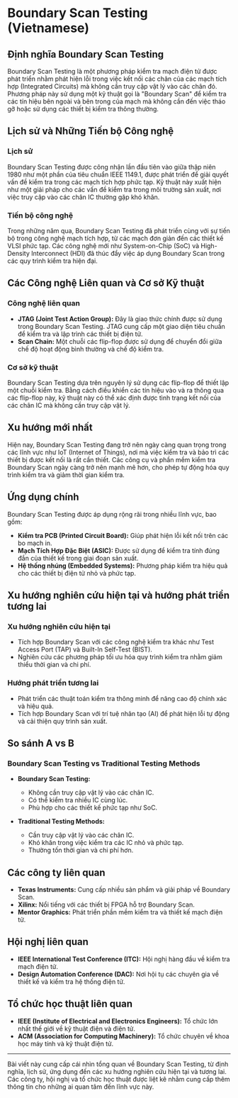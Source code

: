 # Boundary Scan Testing (Vietnamese)

## Định nghĩa Boundary Scan Testing

Boundary Scan Testing là một phương pháp kiểm tra mạch điện tử được phát triển nhằm phát hiện lỗi trong việc kết nối các chân của các mạch tích hợp (Integrated Circuits) mà không cần truy cập vật lý vào các chân đó. Phương pháp này sử dụng một kỹ thuật gọi là "Boundary Scan" để kiểm tra các tín hiệu bên ngoài và bên trong của mạch mà không cần đến việc tháo gỡ hoặc sử dụng các thiết bị kiểm tra thông thường.

## Lịch sử và Những Tiến bộ Công nghệ

### Lịch sử

Boundary Scan Testing được công nhận lần đầu tiên vào giữa thập niên 1980 như một phần của tiêu chuẩn IEEE 1149.1, được phát triển để giải quyết vấn đề kiểm tra trong các mạch tích hợp phức tạp. Kỹ thuật này xuất hiện như một giải pháp cho các vấn đề kiểm tra trong môi trường sản xuất, nơi việc truy cập vào các chân IC thường gặp khó khăn.

### Tiến bộ công nghệ

Trong những năm qua, Boundary Scan Testing đã phát triển cùng với sự tiến bộ trong công nghệ mạch tích hợp, từ các mạch đơn giản đến các thiết kế VLSI phức tạp. Các công nghệ mới như System-on-Chip (SoC) và High-Density Interconnect (HDI) đã thúc đẩy việc áp dụng Boundary Scan trong các quy trình kiểm tra hiện đại.

## Các Công nghệ Liên quan và Cơ sở Kỹ thuật

### Công nghệ liên quan

- **JTAG (Joint Test Action Group):** Đây là giao thức chính được sử dụng trong Boundary Scan Testing. JTAG cung cấp một giao diện tiêu chuẩn để kiểm tra và lập trình các thiết bị điện tử.
- **Scan Chain:** Một chuỗi các flip-flop được sử dụng để chuyển đổi giữa chế độ hoạt động bình thường và chế độ kiểm tra. 

### Cơ sở kỹ thuật

Boundary Scan Testing dựa trên nguyên lý sử dụng các flip-flop để thiết lập một chuỗi kiểm tra. Bằng cách điều khiển các tín hiệu vào và ra thông qua các flip-flop này, kỹ thuật này có thể xác định được tình trạng kết nối của các chân IC mà không cần truy cập vật lý.

## Xu hướng mới nhất

Hiện nay, Boundary Scan Testing đang trở nên ngày càng quan trọng trong các lĩnh vực như IoT (Internet of Things), nơi mà việc kiểm tra và bảo trì các thiết bị được kết nối là rất cần thiết. Các công cụ và phần mềm kiểm tra Boundary Scan ngày càng trở nên mạnh mẽ hơn, cho phép tự động hóa quy trình kiểm tra và giảm thời gian kiểm tra.

## Ứng dụng chính

Boundary Scan Testing được áp dụng rộng rãi trong nhiều lĩnh vực, bao gồm:

- **Kiểm tra PCB (Printed Circuit Board):** Giúp phát hiện lỗi kết nối trên các bo mạch in.
- **Mạch Tích Hợp Đặc Biệt (ASIC):** Được sử dụng để kiểm tra tính đúng đắn của thiết kế trong giai đoạn sản xuất.
- **Hệ thống nhúng (Embedded Systems):** Phương pháp kiểm tra hiệu quả cho các thiết bị điện tử nhỏ và phức tạp.

## Xu hướng nghiên cứu hiện tại và hướng phát triển tương lai

### Xu hướng nghiên cứu hiện tại

- Tích hợp Boundary Scan với các công nghệ kiểm tra khác như Test Access Port (TAP) và Built-In Self-Test (BIST).
- Nghiên cứu các phương pháp tối ưu hóa quy trình kiểm tra nhằm giảm thiểu thời gian và chi phí.

### Hướng phát triển tương lai

- Phát triển các thuật toán kiểm tra thông minh để nâng cao độ chính xác và hiệu quả.
- Tích hợp Boundary Scan với trí tuệ nhân tạo (AI) để phát hiện lỗi tự động và cải thiện quy trình sản xuất.

## So sánh A vs B

### Boundary Scan Testing vs Traditional Testing Methods

- **Boundary Scan Testing:** 
  - Không cần truy cập vật lý vào các chân IC.
  - Có thể kiểm tra nhiều IC cùng lúc.
  - Phù hợp cho các thiết kế phức tạp như SoC.
  
- **Traditional Testing Methods:** 
  - Cần truy cập vật lý vào các chân IC.
  - Khó khăn trong việc kiểm tra các IC nhỏ và phức tạp.
  - Thường tốn thời gian và chi phí hơn.

## Các công ty liên quan

- **Texas Instruments:** Cung cấp nhiều sản phẩm và giải pháp về Boundary Scan.
- **Xilinx:** Nổi tiếng với các thiết bị FPGA hỗ trợ Boundary Scan.
- **Mentor Graphics:** Phát triển phần mềm kiểm tra và thiết kế mạch điện tử.

## Hội nghị liên quan

- **IEEE International Test Conference (ITC):** Hội nghị hàng đầu về kiểm tra mạch điện tử.
- **Design Automation Conference (DAC):** Nơi hội tụ các chuyên gia về thiết kế và kiểm tra hệ thống điện tử.

## Tổ chức học thuật liên quan

- **IEEE (Institute of Electrical and Electronics Engineers):** Tổ chức lớn nhất thế giới về kỹ thuật điện và điện tử.
- **ACM (Association for Computing Machinery):** Tổ chức chuyên về khoa học máy tính và kỹ thuật điện tử.

---

Bài viết này cung cấp cái nhìn tổng quan về Boundary Scan Testing, từ định nghĩa, lịch sử, ứng dụng đến các xu hướng nghiên cứu hiện tại và tương lai. Các công ty, hội nghị và tổ chức học thuật được liệt kê nhằm cung cấp thêm thông tin cho những ai quan tâm đến lĩnh vực này.